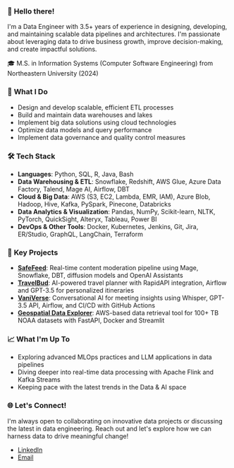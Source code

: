 ### 👋 **Hello there!**

I'm a Data Engineer with 3.5+ years of experience in designing, developing, and maintaining scalable data pipelines and architectures. I'm passionate about leveraging data to drive business growth, improve decision-making, and create impactful solutions.

🎓 M.S. in Information Systems (Computer Software Engineering) from Northeastern University (2024)

### 🚀 **What I Do**
- Design and develop scalable, efficient ETL processes
- Build and maintain data warehouses and lakes
- Implement big data solutions using cloud technologies
- Optimize data models and query performance
- Implement data governance and quality control measures

### 🛠️ **Tech Stack**

- **Languages**: Python, SQL, R, Java, Bash
- **Data Warehousing & ETL**: Snowflake, Redshift, AWS Glue, Azure Data Factory, Talend, Mage AI, Airflow, DBT
- **Cloud & Big Data**: AWS (S3, EC2, Lambda, EMR, IAM), Azure Blob, Hadoop, Hive, Kafka, PySpark, Pinecone, Databricks
- **Data Analytics & Visualization**: Pandas, NumPy, Scikit-learn, NLTK, PyTorch, QuickSight, Alteryx, Tableau, Power BI
- **DevOps & Other Tools**: Docker, Kubernetes, Jenkins, Git, Jira, ER/Studio, GraphQL, LangChain, Terraform

### 🚀 **Key Projects**

- [**SafeFeed**](https://github.com/NishanthPrasath/SafeFeed-Context-Aware-Content-Moderation): Real-time content moderation pipeline using Mage, Snowflake, DBT, diffusion models and OpenAI Assistants
- [**TravelBud**](https://github.com/NishanthPrasath/TravelBud-Personalized-Travel-Itinerary-Planner): AI-powered travel planner with RapidAPI integration, Airflow and GPT-3.5 for personalized itineraries
- [**VaniVerse**](https://github.com/NishanthPrasath/VaniVerse-Conversational-AI-for-Meeting-Insights): Conversational AI for meeting insights using Whisper, GPT-3.5 API, Airflow, and CI/CD with GitHub Actions
- [**Geospatial Data Explorer**](https://github.com/NishanthPrasath/Geospatial-Data-Explorer): AWS-based data retrieval tool for 100+ TB NOAA datasets with FastAPI, Docker and Streamlit

### 📈 **What I'm Up To**

- Exploring advanced MLOps practices and LLM applications in data pipelines
- Diving deeper into real-time data processing with Apache Flink and Kafka Streams
- Keeping pace with the latest trends in the Data & AI space

### 🌐 **Let's Connect!**  

I'm always open to collaborating on innovative data projects or discussing the latest in data engineering. Reach out and let's explore how we can harness data to drive meaningful change!  
* [LinkedIn](https://www.linkedin.com/in/p-nishanth)  
* [Email](mailto:nishanth.prasath@outlook.com)
<!--Always open to collaborating on innovative data projects or discussing the latest in data engineering. Let's harness the power of data to drive meaningful change!-->
